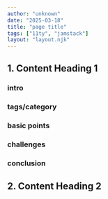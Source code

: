 ```yaml
---
author: "unknown"
date: "2025-03-18"
title: "page title"
tags: ["11ty", "jamstack"]
layout: "layout.njk"
---
```


## 1. Content Heading 1

  ### intro
  ### tags/category
  ### basic points
  ### challenges
  ###  conclusion


## 2. Content Heading 2